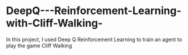 # DeepQ---Reinforcement-Learning-with-Cliff-Walking-
In this project, I used Deep Q Reinforcement Learning to train an agent to play the game Cliff Walking
